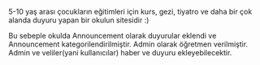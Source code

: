 
5-10 yaş arası çocukların eğitimleri için kurs, gezi, tiyatro ve daha bir çok alanda duyuru yapan bir okulun sitesidir :)

Bu sebeple okulda Announcement  olarak duyurular eklendi ve Announcement kategorilendirilmiştir. Admin olarak öğretmen verilmiştir. Admin ve veliler(yani kullanıcılar)
haber ve duyuru ekleyebilecektir.


